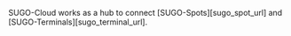 
SUGO-Cloud works as a hub to connect [SUGO-Spots][sugo_spot_url] and [SUGO-Terminals][sugo_terminal_url].

